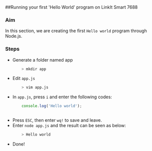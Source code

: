 ##Running your first 'Hello World' program on LinkIt Smart 7688

### Aim

In this section, we are creating the first `Hello world` program through Node.js.

### Steps

* Generate a folder named app
    ``` bash
        > mkdir app
    ```
* Edit `app.js` 
    ``` bash
        > vim app.js
    ```
* In `app.js`, press `i` and enter the following codes:
    ``` js
        console.log('Hello world');
        
    ```
* Press `ESC`, then enter `wq!` to save and leave.
* Enter `node app.js` and the result can be seen as below:
    ``` bash
        > Hello world
    ```
* Done!
    

        

    